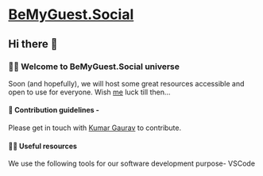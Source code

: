 # [BeMyGuest.Social](https://www.bemygeust.social)

## Hi there 👋

### 🙋‍♀️ Welcome to BeMyGuest.Social universe

Soon (and hopefully), we will host some great resources accessible and open to use for everyone.
Wish [me](http://twitter.com/ikmrgrv) luck till then...

#### 🌈 Contribution guidelines - 

Please get in touch with [Kumar Gaurav](https://twitter.com/ikmrgrv) to contribute.

#### 👩‍💻 Useful resources

We use the following tools for our software development purpose-
VSCode
